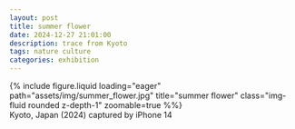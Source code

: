 ```yaml
---
layout: post
title: summer flower
date: 2024-12-27 21:01:00
description: trace from Kyoto
tags: nature culture
categories: exhibition
---
```


<div class="row">
    <div class="col-sm mt-3 mt-md-0">
        {% include figure.liquid loading="eager" path="assets/img/summer_flower.jpg" title="summer flower" class="img-fluid rounded z-depth-1" zoomable=true %%}
    </div>
</div>
<div class="caption">
    Kyoto, Japan (2024)
    captured by iPhone 14
</div>
